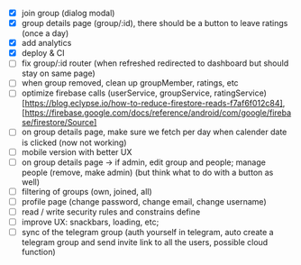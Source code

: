 - [x] join group (dialog modal)
- [x] group details page (group/:id), there should be a button to leave ratings (once a day)
- [x] add analytics
- [x] deploy & CI
- [ ] fix group/:id router (when refreshed redirected to dashboard but should stay on same page)
- [ ] when group removed, clean up groupMember, ratings, etc
- [ ] optimize firebase calls (userService, groupService, ratingService) [https://blog.eclypse.io/how-to-reduce-firestore-reads-f7af6f012c84], [https://firebase.google.com/docs/reference/android/com/google/firebase/firestore/Source]
- [ ] on group details page, make sure we fetch per day when calender date is clicked (now not working)
- [ ] mobile version with better UX
- [ ] on group details page -> if admin, edit group and people; manage people (remove, make admin) (but think what to do with a button as well)
- [ ] filtering of groups (own, joined, all)
- [ ] profile page (change password, change email, change username)
- [ ] read / write security rules and constrains define
- [ ] improve UX: snackbars, loading, etc;
- [ ] sync of the telegram group (auth yourself in telegram, auto create a telegram group and send invite link to all the users, possible cloud function)
